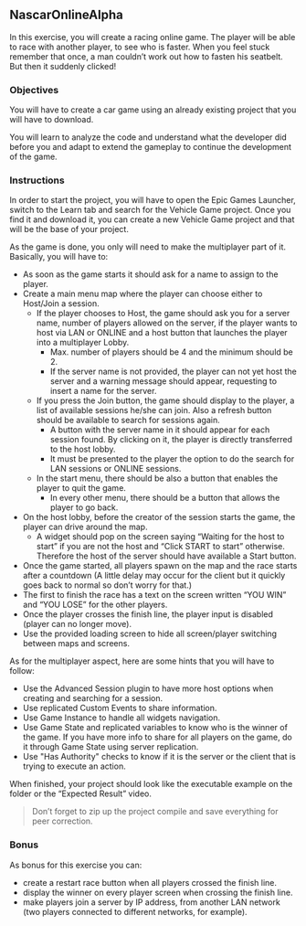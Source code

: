 ## NascarOnlineAlpha

In this exercise, you will create a racing online game. The player will be able to race with another player, to see who is faster. When you feel stuck remember that once, a man couldn’t work out how to fasten his seatbelt. But then it suddenly clicked!

### Objectives

You will have to create a car game using an already existing project that you will have to download.

You will learn to analyze the code and understand what the developer did before you and adapt to extend the gameplay to continue the development of the game.

### Instructions

In order to start the project, you will have to open the Epic Games Launcher, switch to the Learn tab and search for the Vehicle Game project. Once you find it and download it, you can create a new Vehicle Game project and that will be the base of your project.

As the game is done, you only will need to make the multiplayer part of it. Basically, you will have to:

- As soon as the game starts it should ask for a name to assign to the player.
- Create a main menu map where the player can choose either to Host/Join a session.
  - If the player chooses to Host, the game should ask you for a server name, number of players allowed on the server, if the player wants to host via LAN or ONLINE and a host button that launches the player into a multiplayer Lobby.
    - Max. number of players should be 4 and the minimum should be 2.
    - If the server name is not provided, the player can not yet host the server and a warning message should appear, requesting to insert a name for the server.
  - If you press the Join button, the game should display to the player, a list of available sessions he/she can join. Also a refresh button should be available to search for sessions again.
    - A button with the server name in it should appear for each session found. By clicking on it, the player is directly transferred to the host lobby.
    - It must be presented to the player the option to do the search for LAN sessions or ONLINE sessions.
  - In the start menu, there should be also a button that enables the player to quit the game.
    - In every other menu, there should be a button that allows the player to go back.
- On the host lobby, before the creator of the session starts the game, the player can drive around the map.
  - A widget should pop on the screen saying “Waiting for the host to start” if you are not the host and “Click START to start” otherwise. Therefore the host of the server should have available a Start button.
- Once the game started, all players spawn on the map and the race starts after a countdown (A little delay may occur for the client but it quickly goes back to normal so don’t worry for that.)
- The first to finish the race has a text on the screen written “YOU WIN” and “YOU LOSE” for the other players.
- Once the player crosses the finish line, the player input is disabled (player can no longer move).
- Use the provided loading screen to hide all screen/player switching between maps and screens.

As for the multiplayer aspect, here are some hints that you will have to follow:

- Use the Advanced Session plugin to have more host options when creating and searching for a session.
- Use replicated Custom Events to share information.
- Use Game Instance to handle all widgets navigation.
- Use Game State and replicated variables to know who is the winner of the game. If you have more info to share for all players on the game, do it through Game State using server replication.
- Use "Has Authority" checks to know if it is the server or the client that is trying to execute an action.

When finished, your project should look like the executable example on the folder or the “Expected Result” video.

> Don’t forget to zip up the project compile and save everything for peer correction.

### Bonus

As bonus for this exercise you can:

- create a restart race button when all players crossed the finish line.
- display the winner on every player screen when crossing the finish line.
- make players join a server by IP address, from another LAN network (two players connected to different networks, for example).
